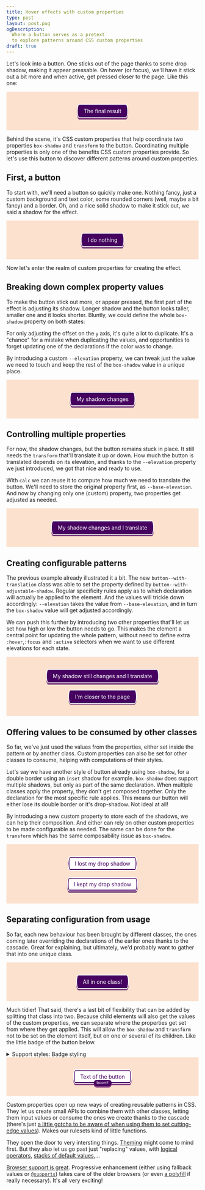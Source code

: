 ```yaml
---
title: Hover effects with custom properties
type: post
layout: post.pug
ogDescription:
  Where a button serves as a pretext 
  to explore patterns around CSS custom properties
draft: true
---
```

<style class="d--none">
  .demo-content {
    background-color: #fbe1ce;
    padding: 2rem;
    text-align: center;
  }
</style>

Let's look into a button. One sticks out of the page thanks to some drop shadow, making it appear pressable. On hover (or focus), we'll have it stick out a bit more and when active, get pressed closer to the page. Like this one:

<div class="demo demo--shallow demo--centered">
  <div class="demo-content">
    <button class="button button--with-elevation button--with-elevation__elevate">
      The final result
    </button>
  </div>
</div>

Behind the scene, it's CSS custom properties that help coordinate two properties `box-shadow` and `transform` to the button. Coordinating multiple properties is only one of the benefits CSS custom properties provide. So let's use this button to discover different patterns around custom properties.

First, a button
---

To start with, we'll need a button so quickly make one. Nothing fancy, just a custom background and text color, some rounded corners (well, maybe a bit fancy) and a border. Oh, and a nice solid shadow to make it stick out, we said a shadow for the effect.

<style>
  /*
    Using a custom class to not hook
    onto all the buttons on this page
  */
  .button {
    font: inherit;
    border-radius: 0.375rem / 50% ;
    background: #460160;
    color: white;
    border: solid 0.125rem white;
    padding: 0.5rem 1rem;
    box-shadow: 0 0.25rem 0 RGBA(70, 1, 96, 0.7);
  }
</style>

<div class="demo demo--shallow demo--centered">
  <div class="demo-content">
    <button class="button">I do nothing</button>
  </div>
</div>

Now let's enter the realm of custom properties for creating the effect.

Breaking down complex property values
---

To make the button stick out more, or appear pressed, the first part of the effect is adjusting its shadow. Longer shadow and the button looks taller, smaller one and it looks shorter. Bluntly, we could define the whole `box-shadow` property on both states:

<style>
  .button--with-static-adjustable-shadows:hover,
  .button--with-static-adjustable-shadows:focus {
    box-shadow: 0 0.375rem 0 RGBA(70, 1, 96, 0.7);
  }

  .button--with-static-adjustable-shadows:active {
    box-shadow: 0 0.125rem 0 RGBA(70, 1, 96, 0.7);
  }
</style>

For only adjusting the offset on the `y` axis, it's quite a lot to duplicate. It's a "chance" for a mistake when duplicating the values, and opportunities to forget updating one of the declarations if the color was to change.

By introducing a custom `--elevation` property, we can tweak just the value we need to touch and keep the rest of the `box-shadow` value in a unique place.

<style>
  .button--with-adjustable-shadows {
    --elevation: 0.25rem;
    box-shadow: 0 var(--elevation) 0 RGBA(70, 1, 96, 0.7);
  }

  .button--with-adjustable-shadows:hover,
  .button--with-adjustable-shadows:focus {
    --elevation: 0.375rem;
  }

  .button--with-adjustable-shadows:active {
    --elevation: 0.125rem;
  }
</style>

<div class="demo demo--shallow demo--centered">
  <div class="demo-content">
    <button class="button button--with-adjustable-shadows">My shadow changes</button>
  </div>
</div>

Controlling multiple properties
---

For now, the shadow changes, but the button remains stuck in place. It still needs the `transform` that'll translate it up or down. How much the button is translated depends on its elevation, and thanks to the `--elevation` property we just introduced, we got that nice and ready to use.

With `calc` we can reuse it to compute how much we need to translate the button. We'll need to store the original property first, as `--base-elevation`. And now by changing only one (custom) property, two properties get adjusted as needed.

<style>
  .button--with-translation {
    --base-elevation: 0.25rem;
    --elevation: var(--base-elevation);
    transform: translateY(calc(var(--base-elevation) - var(--elevation)));
  }
</style>

<div class="demo demo--shallow demo--centered">
  <div class="demo-content">
    <button class="button button--with-adjustable-shadows button--with-translation">My shadow changes and I translate</button>
  </div>
</div>

Creating configurable patterns
---

The previous example already illustrated it a bit. The new `button--with-translation` class was able to set the property defined by `button--with-adjustable-shadow`. Regular specificity rules apply as to which declaration will actually be applied to the element. And the values will trickle down accordingly: `--elevation` takes the value from `--base-elevation`, and in turn the `box-shadow` value will get adjusted accordingly.

We can push this further by introducing two other properties that'll let us set how high or low the button needs to go. This makes the element a central point for updating the whole pattern, without need to define extra `:hover`,`:focus` and `:active` selectors when we want to use different elevations for each state.

<style>
  .button--configurable {
    --base-elevation: 0.25rem;
    --up-elevation: 0.375rem;
    --down-elevation: 0.125rem;
  }

  .button--configurable:hover,
  .button--configurable:focus {
    --elevation: var(--up-elevation);
  }

  .button--configurable:active {
    --elevation: var(--down-elevation);
  }

  .button--configurable-low {
    --base-elevation: 0.125rem;
    --up-elevation: 0.1875rem;
    --down-elevation: 0.0625rem;
  }
</style>

<div class="demo demo--shallow demo--centered">
  <div class="demo-content">
    <button class="button button--with-adjustable-shadows button--with-translation">My shadow still changes and I translate</button>
    <br><br>
    <button class="button button--with-adjustable-shadows button--with-translation button--configurable button--configurable-low">I'm closer to the page</button>
  </div>
</div>

Offering values to be consumed by other classes
---

So far, we've just used the values from the properties, either set inside the pattern or by another class. Custom properties can also be set for other classes to consume, helping with computations of their styles.

Let's say we have another style of button already using `box-shadow`, for a double border using an `inset` shadow for example. `box-shadow` does support multiple shadows, but only as part of the same declaration. When multiple classes apply the property, they don't get composed together. Only the declaration for the most specific rule applies. This means our button will either lose its double border or it's drop-shadow. Not ideal at all!

By introducing a new custom property to store each of the shadows, we can help their composition. And either can rely on other custom properties to be made configurable as needed. The same can be done for the `transform` which has the same composability issue as `box-shadow`.

<style>
  .button--secondary {
    --shadow-inset: inset 0 0 0 0.125rem #460160;
    box-shadow: var(--shadow-inset);
    background: white;
    color: #460160;
  }

  .button--with-composable-shadow {
    --shadow-elevation: 0 var(--elevation) 0 RGBA(70, 1, 96, 0.7);
    box-shadow: var(--shadow-elevation);
  }

  .button--with-composable-transform {
    --transform-elevation: translateY(calc(var(--base-elevation) - var(--elevation)));
    transform: var(--transform-elevation);
  }

  .button--secondary.button--with-composable-shadow {
    box-shadow: var(--shadow-inset), var(--shadow-elevation);
  }
</style>

<div class="demo demo--shallow demo--centered">
  <div class="demo-content">
    <button class="button button--secondary button--with-adjustable-shadows button--with-translation">I lost my drop shadow</button>
    <br><br>
    <button class="button button--secondary button--with-adjustable-shadows button--with-composable-shadow button--with-composable-transform button--with-translation">
    I kept my drop shadow
    </button>
  </div>
</div>

Separating configuration from usage
---

So far, each new behaviour has been brought by different classes, the ones coming later overriding the declarations of the earlier ones thanks to the cascade. Great for explaining, but ultimately, we'd probably want to gather that into one unique class.

<style>
  .button--fancy {
    /*The configuration of the whole pattern*/
    --base-elevation: 0.25rem;
    --up-elevation: 0.375rem;
    --down-elevation: 0.125rem;

    /*The one property that'll end up tweaking both shadow and transform*/
    --elevation: var(--base-elevation);

    /*Variables to help composing the shadow and transform*/
    --shadow-elevation: 0 var(--elevation) 0 RGBA(70, 1, 96, 0.7);
    --transform-elevation: translateY(calc(var(--base-elevation) - var(--elevation)));

    /*The application through CSS properties*/
    box-shadow: var(--shadow-elevation);
    transform: var(--transform-elevation);
  }

  /*The changes of properties due to different states*/
  .button--fancy:hover,
  .button--fancy:focus {
    --elevation: var(--up-elevation);
  }

  .button--fancy:active {
    --elevation: var(--down-elevation);
  }

  /*Let's not forget our secondary button*/
  .button--secondary.button--fancy {
    box-shadow: var(--shadow-inset), var(--shadow-elevation);
  }
</style>

<div class="demo demo--shallow demo--centered">
  <div class="demo-content">
    <button class="button button--fancy">All in one class!</button>
  </div>
</div>

Much tidier! That said, there's a last bit of flexibility that can be added by splitting that class into two. Because child elements will also get the values of the custom properties, we can separate where the properties get set from where they get applied. This will allow the `box-shadow` and `transform` not to be set on the element itself, but on one or several of its children. Like the little badge of the button below.

<style>
  .button--with-elevation {
    /*The configuration of the whole pattern*/
    --base-elevation: 0.25rem;
    --up-elevation: 0.375rem;
    --down-elevation: 0.125rem;

    /*The one property that'll end up tweaking both shadow and transform*/
    --elevation: var(--base-elevation);

    /*Variables to help composing the shadow and transform*/
    --shadow-elevation: 0 var(--elevation) 0 #853D84; /*Turned into a solid color to allow shadows to overlap*/
    --transform-elevation: translateY(calc(var(--base-elevation) - var(--elevation)));
  }

    /*The changes of properties due to different states*/
  .button--with-elevation:hover,
  .button--with-elevation:focus {
    --elevation: var(--up-elevation);
  }

  .button--with-elevation:active {
    --elevation: var(--down-elevation);
  }

  /*The trigger for actually lifting the button*/
  .button--with-elevation__elevate {
    box-shadow: var(--shadow-elevation);
    transform: var(--transform-elevation);
  }

  /*And let's not forget the composition with the secondary button*/
  .button--with-elevation__elevate.button--secondary {
    box-shadow: var(--shadow-inset), var(--shadow-elevation);
  }
</style>
<details class="column--expanded hljs">
  <summary class="code-like">Support styles: Badge styling</summary>

  <style>
.button--with-badge {
  position: relative;
}

.button--with-badge__badge {
  position: absolute;
  top: 100%;
  left: 0;
  right: 0;
  max-width: max-content;
  margin-left: auto;
  margin-right: auto;
  margin-top: -0.75em;
  font-size: 0.75em;
  padding: 0.125em 0.75em;
  background-color: #460160;
  color: white;
  border-radius: 9999px;
}
  </style>

</details>

<div class="demo demo--shallow demo--centered">
  <div class="demo-content">
    <button class="button button--with-badge button--secondary button--with-elevation button--with-elevation__elevate">
      <span>Text of the button</span>
      <span class="button--with-badge__badge button--with-elevation__elevate">boom!</span>
    </button>
  </div>
</div>

Custom properties open up new ways of creating reusable patterns in CSS. They let us create small APIs to combine them with other classes, letting them input values or consume the ones we create thanks to the cascade (there's just [a little gotcha to be aware of when using them to set cutting-edge values][css-custom-props-gotcha]). Makes our rulesets kind of little functions.

They open the door to very intersting things. [Theming][css-custom-props-theming] might come to mind first. But they also let us go past just "replacing" values, with [logical operators][css-custom-props-logical], [stacks of default values][css-custom-props-stacks],...

[Browser support is great][css-custom-props-browser-support]. Progressive enhancement (either using fallback values or [`@supports`][css-custom-props-support]) takes care of the older browsers (or even [a polyfill][css-custom-props-polyfill] if really necessary). It's all very exciting!

[css-custom-props-logical]: https://css-tricks.com/logical-operations-with-css-variables/
[css-custom-props-stacks]: https://css-tricks.com/using-custom-property-stacks-to-tame-the-cascade/
[css-custom-props-browser-support]: https://caniuse.com/css-variables
[css-custom-props-polyfill]: https://github.com/nuxodin/ie11CustomProperties
[css-custom-props-support]: https://stackoverflow.com/a/38012166
[css-custom-props-theming]: https://csswizardry.com/2016/10/pragmatic-practical-progressive-theming-with-custom-properties/
[css-custom-props-gotcha]: https://adactio.com/journal/16993
